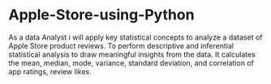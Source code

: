 # Apple-Store-using-Python
As a data Analyst i will apply key statistical concepts to analyze a dataset of Apple Store product reviews. To perform descriptive and inferential statistical analysis to draw meaningful insights from the data. It calculates the mean, median, mode, variance, standard deviation, and correlation of app ratings, review likes.
